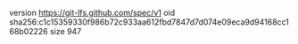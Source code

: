 version https://git-lfs.github.com/spec/v1
oid sha256:c1c15359330f986b72c933aa612fbd7847d7d074e09eca9d94168cc168b02226
size 947

